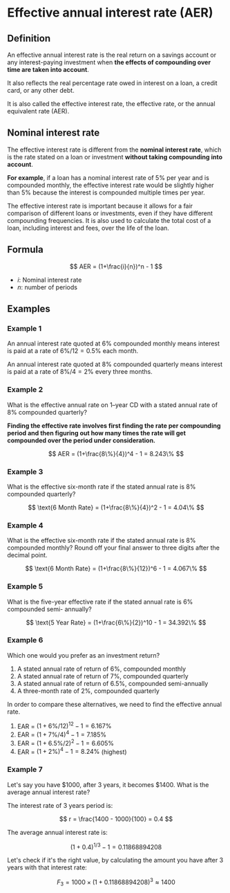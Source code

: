 # Effective annual interest rate (AER)

## Definition

An effective annual interest rate is the real return on a savings account or any interest-paying investment when **the effects of compounding over time are taken into account**. 

It also reflects the real percentage rate owed in interest on a loan, a credit card, or any other debt.

It is also called the effective interest rate, the effective rate, or the annual equivalent rate (AER).


## Nominal interest rate

The effective interest rate is different from the **nominal interest rate**, which is the rate stated on a loan or investment **without taking compounding into account**.

**For example**, if a loan has a nominal interest rate of 5% per year and is compounded monthly, the effective interest rate would be slightly higher than 5% because the interest is compounded multiple times per year.

The effective interest rate is important because it allows for a fair comparison of different loans or investments, even if they have different compounding frequencies. It is also used to calculate the total cost of a loan, including interest and fees, over the life of the loan.


## Formula

$$
AER = (1+\frac{i}{n})^n - 1
$$

- $i$: Nominal interest rate
- $n$: number of periods


## Examples

### Example 1

An annual interest rate quoted at $6\%$ compounded monthly means interest is paid at a rate of $6\%/12=0.5\%$ each month.

An annual interest rate quoted at $8\%$ compounded quarterly means interest is paid at a rate of $8\%/4=2\%$ every three months.

### Example 2

What is the effective annual rate on 1–year CD with a stated annual rate of $8\%$ compounded quarterly?

**Finding the effective rate involves first finding the rate per compounding period and then figuring out how many times the rate will get compounded over the period under consideration.**

$$
AER = (1+\frac{8\%}{4})^4 - 1 = 8.243\%
$$

### Example 3

What is the effective six-month rate if the stated annual rate is $8\%$ compounded quarterly?

$$
\text{6 Month Rate} = (1+\frac{8\%}{4})^2 - 1 = 4.04\%
$$

### Example 4

What is the effective six-month rate if the stated annual rate is $8\%$ compounded monthly? Round off your final answer to three digits after the decimal point. 

$$
\text{6 Month Rate} = (1+\frac{8\%}{12})^6 - 1 = 4.067\%
$$

### Example 5

What is the five-year effective rate if the stated annual rate is $6\%$ compounded semi- annually?

$$
\text{5 Year Rate} = (1+\frac{6\%}{2})^10 - 1 = 34.392\%
$$


### Example 6

Which one would you prefer as an investment return?

1. A stated annual rate of return of 6%, compounded monthly
2. A stated annual rate of return of 7%, compounded quarterly
3. A stated annual rate of return of 6.5%, compounded semi-annually
4. A three-month rate of 2%, compounded quarterly

In order to compare these alternatives, we need to find the effective annual rate.

1. EAR = $(1+ 6\%/12)^{12} − 1 = 6.167\%$
2. EAR = $(1+ 7\%/4)^4 − 1 = 7.185\%$
3. EAR = $(1+ 6.5\%/2)^2 − 1 = 6.605\%$
4. EAR = $(1+ 2\%)^4 − 1 = 8.24\%$ (highest)


### Example 7

Let's say you have $1000, after 3 years, it becomes $1400. What is the average annual interest rate?

The interest rate of 3 years period is: 

$$
r = \frac{1400 - 1000}{100} = 0.4
$$

The average annual interest rate is:

$$
(1+0.4)^{1/3} - 1 = 0.11868894208
$$

Let's check if it's the right value, by calculating the amount you have after 3 years with that interest rate:

$$
F_3 = 1000 \times (1+0.11868894208)^3 \approx 1400
$$